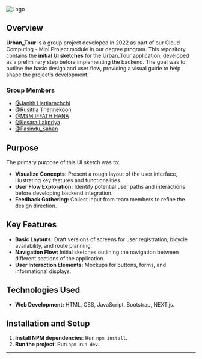 ![Logo](https://github.com/PasinduSahan001/Resources/blob/e72255b2280698c3477a729df7c0fb27b13bef18/Urban%20Tour/Logo_2-min.png)

## Overview
**Urban_Tour** is a group project developed in 2022 as part of our Cloud Computing - Mini Project module in our degree program. This repository contains the **initial UI sketches** for the Urban_Tour application, developed as a preliminary step before implementing the backend. The goal was to outline the basic design and user flow, providing a visual guide to help shape the project’s development.

### Group Members
- [@Janith Hettiarachchi](https://github.com/JanithK27)
- [@Rusitha Thennekoon](https://github.com/Rusitha28)
- [@MSM.IFFATH HANA](https://github.com/iffathhana)
- [@Kesara Lakpriya](https://github.com/42Kesara)
- [@Pasindu_Sahan](https://github.com/PasinduSahan001)

## Purpose
The primary purpose of this UI sketch was to:
- **Visualize Concepts:** Present a rough layout of the user interface, illustrating key features and functionalities.
- **User Flow Exploration:** Identify potential user paths and interactions before developing backend integration.
- **Feedback Gathering:** Collect input from team members to refine the design direction.

## Key Features
- **Basic Layouts:** Draft versions of screens for user registration, bicycle availability, and route planning.
- **Navigation Flow:** Initial sketches outlining the navigation between different sections of the application.
- **User Interaction Elements:** Mockups for buttons, forms, and informational displays.

## Technologies Used
- **Web Development:** HTML, CSS, JavaScript, Bootstrap, NEXT.js.

## Installation and Setup
1. **Install NPM dependencies**: Run `npm install`.
2. **Run the project**: Run `npm run dev`.
   
---
